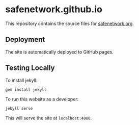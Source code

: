 # safenetwork.github.io

This repository contains the source files for [safenetwork.org](https://safenetwork.org).

## Deployment

The site is automatically deployed to GitHub pages.

## Testing Locally

To install jekyll:

```
gem install jekyll
```

To run this website as a developer:

```
jekyll serve
```

This will serve the site at `localhost:4000`.
